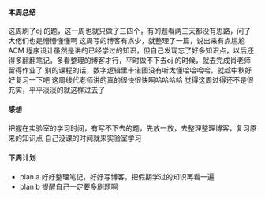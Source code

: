 #### 本周总结

这周刷了oj 的题，这一周也就只做了三四个，有的题看两三天都没有思路，问了大佬们也是懵懵懂懂啊 
这周写的博客有点少，就整理了一篇，说出来有点尴尬
ACM 程序设计虽然是讲的已经学过的知识，但自己发现忘了好多知识点，以后还得多翻翻笔记，多看整理的博客才行，平时做不下去oj 的时候，就去完成肖老师留得作业了
别的课程的话，数字逻辑里卡诺图没有听太懂哈哈哈哈，就趁中秋好好复习一下吧
这周线代老师讲的真的很快很快啊哈哈哈哈
觉得这周过得还不是很充实，平平淡淡的就这样过去了

#### 感想

把握在实验室的学习时间，有写不下去的题，先放一放，去整理整理博客，复习原来的知识点
自己没课的时间就来实验室学习


#### 下周计划
+ plan a 
	好好整理笔记，好好写博客，把假期学过的知识再看一遍
+ plan b
	提醒自己一定要多刷题啊
